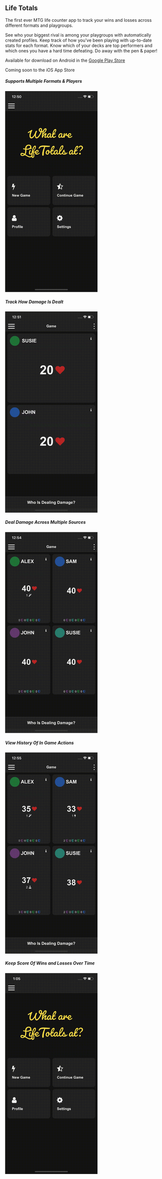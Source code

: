 ## Life Totals

The first ever MTG life counter app to track your wins and losses across different formats and playgroups.

See who your biggest rival is among your playgroups with automatically created profiles. Keep track of how you've been playing with up-to-date stats for each format. Know which of your decks are top performers and which ones you have a hard time defeating. Do away with the pen & paper!

Available for download on Android in the [Google Play Store](https://play.google.com/store/apps/details?id=com.lifetotals) 

Coming soon to the iOS App Store

##### Supports Multiple Formats & Players
<img src="/images/createGame.gif" width=300>

##### Track How Damage Is Dealt 
<img src="/images/dealDamage.gif" width=300>

##### Deal Damage Across Multiple Sources
<img src="/images/commanderDamage.gif" width=300>


##### View History Of In Game Actions
<img src="/images/gameLog.gif" width=300>

##### Keep Score Of Wins and Losses Over Time
<img src="/images/stats.gif" width=300>


